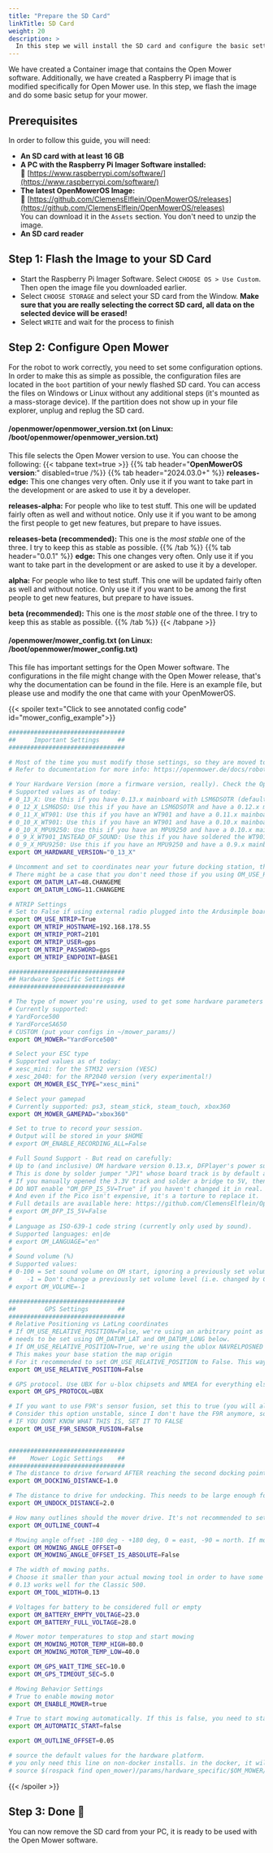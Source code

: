 ```yaml
---
title: "Prepare the SD Card"
linkTitle: SD Card
weight: 20
description: >
  In this step we will install the SD card and configure the basic settings for our mower.
---
```


We have created a Container image that contains the Open Mower software. Additionally, we have created a Raspberry Pi image that is modified specifically for Open Mower use. In this step, we flash the image and do some basic setup for your mower.



## Prerequisites

In order to follow this guide, you will need:
- **An SD card with at least 16 GB**
- **A PC with the Raspberry Pi Imager Software installed:**<br/>
  :link:&nbsp;[https://www.raspberrypi.com/software/](https://www.raspberrypi.com/software/)
- **The latest OpenMowerOS Image:**<br/>
  :link:&nbsp;[https://github.com/ClemensElflein/OpenMowerOS/releases](https://github.com/ClemensElflein/OpenMowerOS/releases)<br/>
  You can download it in the `Assets` section. You don't need to unzip the image.
- **An SD card reader**



## Step 1: Flash the Image to your SD Card

- Start the Raspberry Pi Imager Software. Select `CHOOSE OS > Use Custom`. Then open the image file you downloaded earlier.
- Select `CHOOSE STORAGE` and select your SD card from the Window. **Make sure that you are really selecting the correct SD card, all data on the selected device will be erased!**
- Select `WRITE` and wait for the process to finish



## Step 2: Configure Open Mower

For the robot to work correctly, you need to set some configuration options. In order to make this as simple as possible, the configuration files are located in the `boot` partition of your newly flashed SD card. You can access the files on Windows or Linux without any additional steps (it's mounted as a mass-storage device). If the partition does not show up in your file explorer, unplug and replug the SD card.



#### /openmower/openmower_version.txt (on Linux: /boot/openmower/openmower_version.txt)

This file selects the Open Mower version to use. You can choose the following:
{{< tabpane text=true >}}
{{% tab header="**OpenMowerOS version**:" disabled=true /%}}
{{% tab header="2024.03.0+" %}}
**releases-edge:** This one changes very often. Only use it if you want to take part in the development or are asked to use it by a developer.

**releases-alpha:** For people who like to test stuff. This one will be updated fairly often as well and without notice. Only use it if you want to be among the first people to get new features, but prepare to have issues.

**releases-beta (recommended):** This one is the _most stable_ one of the three. I try to keep this as stable as possible.
{{% /tab %}}
{{% tab header="0.0.1" %}}
**edge:** This one changes very often. Only use it if you want to take part in the development or are asked to use it by a developer.

**alpha:** For people who like to test stuff. This one will be updated fairly often as well and without notice. Only use it if you want to be among the first people to get new features, but prepare to have issues.

**beta (recommended):** This one is the _most stable_ one of the three. I try to keep this as stable as possible.
{{% /tab %}}
{{< /tabpane >}}



#### /openmower/mower_config.txt (on Linux: /boot/openmower/mower_config.txt)

This file has important settings for the Open Mower software.
The configurations in the file might change with the Open Mower release, that's why the documentation can be found in the file. Here is an example file, but please use and modify the one that came with your OpenMowerOS.

{{< spoiler text="Click to see annotated config code" id="mower_config_example">}}
```bash
################################
##     Important Settings     ##
################################

# Most of the time you must modify those settings, so they are moved to the beginning of document from their respective sections
# Refer to documentation for more info: https://openmower.de/docs/robot-assembly/prepare-the-parts/prepare-sd-card/#step-2-configure-open-mower

# Your Hardware Version (more a firmware version, really). Check the OpenMower docs (https://openmower.de/docs/versions/) for the firmware versions.
# Supported values as of today:
# 0_13_X: Use this if you have 0.13.x mainboard with LSM6DSOTR (default).
# 0_12_X_LSM6DSO: Use this if you have an LSM6DSOTR and have a 0.12.x mainboard.
# 0_11_X_WT901: Use this if you have an WT901 and have a 0.11.x mainboard.
# 0_10_X_WT901: Use this if you have an WT901 and have a 0.10.x mainboard.
# 0_10_X_MPU9250: Use this if you have an MPU9250 and have a 0.10.x mainboard (be aware that there are many fake chips on the market. So probably not your hardware version).
# 0_9_X_WT901_INSTEAD_OF_SOUND: Use this if you have soldered the WT901 in the sound module's slot and have a 0.9.x mainboard.
# 0_9_X_MPU9250: Use this if you have an MPU9250 and have a 0.9.x mainboard (be aware that there are many fake chips on the market. So probably not your hardware version).
export OM_HARDWARE_VERSION="0_13_X"

# Uncomment and set to coordinates near your future docking station, this will be your map origin.
# There might be a case that you don't need those if you using OM_USE_RELATIVE_POSITION=True
export OM_DATUM_LAT=48.CHANGEME
export OM_DATUM_LONG=11.CHANGEME

# NTRIP Settings
# Set to False if using external radio plugged into the Ardusimple board.
export OM_USE_NTRIP=True
export OM_NTRIP_HOSTNAME=192.168.178.55
export OM_NTRIP_PORT=2101
export OM_NTRIP_USER=gps
export OM_NTRIP_PASSWORD=gps
export OM_NTRIP_ENDPOINT=BASE1

################################
## Hardware Specific Settings ##
################################

# The type of mower you're using, used to get some hardware parameters automatically
# Currently supported:
# YardForce500
# YardForceSA650
# CUSTOM (put your configs in ~/mower_params/)
export OM_MOWER="YardForce500"

# Select your ESC type
# Supported values as of today:
# xesc_mini: for the STM32 version (VESC)
# xesc_2040: for the RP2040 version (very experimental!)
export OM_MOWER_ESC_TYPE="xesc_mini"

# Select your gamepad
# Currently supported: ps3, steam_stick, steam_touch, xbox360
export OM_MOWER_GAMEPAD="xbox360"

# Set to true to record your session.
# Output will be stored in your $HOME
# export OM_ENABLE_RECORDING_ALL=False

# Full Sound Support - But read on carefully:
# Up to (and inclusive) OM hardware version 0.13.x, DFPlayer's power supply is set by default to 3.3V.
# This is done by solder jumper "JP1" whose board track is by default at 3.3V.
# If you manually opened the 3.3V track and solder a bridge to 5V, then you can indicate it here to get full sound support.
# DO NOT enable "OM_DFP_IS_5V=True" if you haven't changed it in real. You might risk your "Raspberry Pico"!
# And even if the Pico isn't expensive, it's a torture to replace it.
# Full details are available here: https://github.com/ClemensElflein/OpenMower/blob/main/Firmware/LowLevel/README-Sound%2C%20DFPIS5V.md
# export OM_DFP_IS_5V=False
#
# Language as ISO-639-1 code string (currently only used by sound).
# Supported languages: en|de
# export OM_LANGUAGE="en"
#
# Sound volume (%)
# Supported values:
# 0-100 = Set sound volume on OM start, ignoring a previously set volume level (i.e. changed by CoverUI)
#    -1 = Don't change a previously set volume level (i.e. changed by CoverUI)
# export OM_VOLUME=-1

################################
##        GPS Settings        ##
################################
# Relative Positioning vs LatLng coordinates
# If OM_USE_RELATIVE_POSITION=False, we're using an arbitrary point as map origin. This point is called the DATUM point and
# needs to be set using OM_DATUM_LAT and OM_DATUM_LONG below.
# If OM_USE_RELATIVE_POSITION=True, we're using the ublox NAVRELPOSNED messages as position.
# This makes your base station the map origin
# For it recommended to set OM_USE_RELATIVE_POSITION to False. This way you can move your base station without re-recording your maps and it's also more compatible overall.
export OM_USE_RELATIVE_POSITION=False

# GPS protocol. Use UBX for u-blox chipsets and NMEA for everything else
export OM_GPS_PROTOCOL=UBX

# If you want to use F9R's sensor fusion, set this to true (you will also need to set DATUM_LAT and DATUM_LONG.
# Consider this option unstable, since I don't have the F9R anymore, so I'm not able to test this.
# IF YOU DONT KNOW WHAT THIS IS, SET IT TO FALSE
export OM_USE_F9R_SENSOR_FUSION=False


################################
##    Mower Logic Settings    ##
################################
# The distance to drive forward AFTER reaching the second docking point
export OM_DOCKING_DISTANCE=1.0

# The distance to drive for undocking. This needs to be large enough for the robot to have GPS reception
export OM_UNDOCK_DISTANCE=2.0

# How many outlines should the mover drive. It's not recommended to set this below 4.
export OM_OUTLINE_COUNT=4

# Mowing angle offset -180 deg - +180 deg, 0 = east, -90 = north. If mowing angle offset is not absolute it gets added to the auto detected angle which is set by the first 2 m of recorded outline.
export OM_MOWING_ANGLE_OFFSET=0
export OM_MOWING_ANGLE_OFFSET_IS_ABSOLUTE=False

# The width of mowing paths.
# Choose it smaller than your actual mowing tool in order to have some overlap.
# 0.13 works well for the Classic 500.
export OM_TOOL_WIDTH=0.13

# Voltages for battery to be considered full or empty
export OM_BATTERY_EMPTY_VOLTAGE=23.0
export OM_BATTERY_FULL_VOLTAGE=28.0

# Mower motor temperatures to stop and start mowing
export OM_MOWING_MOTOR_TEMP_HIGH=80.0
export OM_MOWING_MOTOR_TEMP_LOW=40.0

export OM_GPS_WAIT_TIME_SEC=10.0
export OM_GPS_TIMEOUT_SEC=5.0

# Mowing Behavior Settings
# True to enable mowing motor
export OM_ENABLE_MOWER=true

# True to start mowing automatically. If this is false, you need to start manually by pressing the start button
export OM_AUTOMATIC_START=false

export OM_OUTLINE_OFFSET=0.05

# source the default values for the hardware platform.
# you only need this line on non-docker installs. in the docker, it will be done automatically.
# source $(rospack find open_mower)/params/hardware_specific/$OM_MOWER/default_environment.sh
```
{{< /spoiler >}}



## Step 3: Done 🎉

You can now remove the SD card from your PC, it is ready to be used with the Open Mower software.
